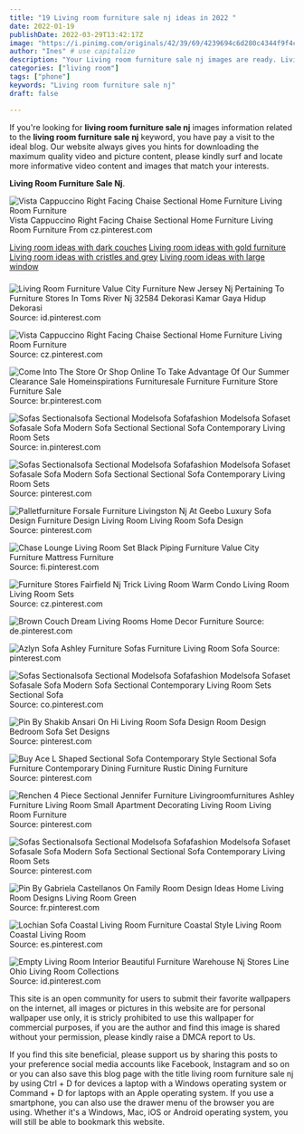```yaml
---
title: "19 Living room furniture sale nj ideas in 2022 "
date: 2022-01-19
publishDate: 2022-03-29T13:42:17Z
image: "https://i.pinimg.com/originals/42/39/69/4239694c6d280c4344f9f4c314bb4716.jpg"
author: "Ines" # use capitalize
description: "Your Living room furniture sale nj images are ready. Living room furniture sale nj are a topic that is being searched for and liked by netizens now. You can Get the Living room furniture sale nj files here. Get all free vectors."
categories: ["living room"]
tags: ["phone"]
keywords: "Living room furniture sale nj"
draft: false

---
```


If you're looking for **living room furniture sale nj** images information related to the **living room furniture sale nj** keyword, you have pay a visit to the ideal  blog.  Our website always  gives you  hints  for downloading  the maximum  quality video and picture  content, please kindly surf and locate more informative video content and images  that match your interests.

**Living Room Furniture Sale Nj**. 

![Vista Cappuccino Right Facing Chaise Sectional Home Furniture Living Room Furniture](https://i.pinimg.com/originals/68/6e/fb/686efbcd8a185520918fa8dc20988279.jpg "Vista Cappuccino Right Facing Chaise Sectional Home Furniture Living Room Furniture")
Vista Cappuccino Right Facing Chaise Sectional Home Furniture Living Room Furniture From cz.pinterest.com

[Living room ideas with dark couches](/living-room-ideas-with-dark-couches/)
[Living room ideas with gold furniture](/living-room-ideas-with-gold-furniture/)
[Living room ideas with cristles and grey](/living-room-ideas-with-cristles-and-grey/)
[Living room ideas with large window](/living-room-ideas-with-large-window/)



### 

 


![Living Room Furniture Value City Furniture New Jersey Nj Pertaining To Furniture Stores In Toms River Nj 32584 Dekorasi Kamar Gaya Hidup Dekorasi](https://i.pinimg.com/originals/74/f0/a3/74f0a33761c290cdb5e40bd982a96a5d.jpg "Living Room Furniture Value City Furniture New Jersey Nj Pertaining To Furniture Stores In Toms River Nj 32584 Dekorasi Kamar Gaya Hidup Dekorasi")
Source: id.pinterest.com

 

![Vista Cappuccino Right Facing Chaise Sectional Home Furniture Living Room Furniture](https://i.pinimg.com/originals/68/6e/fb/686efbcd8a185520918fa8dc20988279.jpg "Vista Cappuccino Right Facing Chaise Sectional Home Furniture Living Room Furniture")
Source: cz.pinterest.com

 

![Come Into The Store Or Shop Online To Take Advantage Of Our Summer Clearance Sale Homeinspirations Furnituresale Furniture Furniture Store Furniture Sale](https://i.pinimg.com/originals/70/d9/01/70d901f9436252b7591ed8dd84851b09.jpg "Come Into The Store Or Shop Online To Take Advantage Of Our Summer Clearance Sale Homeinspirations Furnituresale Furniture Furniture Store Furniture Sale")
Source: br.pinterest.com

 

![Sofas Sectionalsofa Sectional Modelsofa Sofafashion Modelsofa Sofaset Sofasale Sofa Modern Sofa Sectional Sectional Sofa Contemporary Living Room Sets](https://i.pinimg.com/originals/0e/54/65/0e5465da195410a009d205b2f2e2bc72.jpg "Sofas Sectionalsofa Sectional Modelsofa Sofafashion Modelsofa Sofaset Sofasale Sofa Modern Sofa Sectional Sectional Sofa Contemporary Living Room Sets")
Source: in.pinterest.com

 

![Sofas Sectionalsofa Sectional Modelsofa Sofafashion Modelsofa Sofaset Sofasale Sofa Modern Sofa Sectional Sectional Sofa Contemporary Living Room Sets](https://i.pinimg.com/originals/08/52/ca/0852ca76857da541eb7d5c3e306ef139.jpg "Sofas Sectionalsofa Sectional Modelsofa Sofafashion Modelsofa Sofaset Sofasale Sofa Modern Sofa Sectional Sectional Sofa Contemporary Living Room Sets")
Source: pinterest.com

 

![Palletfurniture Forsale Furniture Livingston Nj At Geebo Luxury Sofa Design Furniture Design Living Room Living Room Sofa Design](https://i.pinimg.com/564x/f3/16/5a/f3165a139bb8566d22018c23c01882cd.jpg "Palletfurniture Forsale Furniture Livingston Nj At Geebo Luxury Sofa Design Furniture Design Living Room Living Room Sofa Design")
Source: pinterest.com

 

![Chase Lounge Living Room Set Black Piping Furniture Value City Furniture Mattress Furniture](https://i.pinimg.com/originals/b3/cf/a5/b3cfa52897c92fd73618d514bb4289eb.jpg "Chase Lounge Living Room Set Black Piping Furniture Value City Furniture Mattress Furniture")
Source: fi.pinterest.com

 

![Furniture Stores Fairfield Nj Trick Living Room Warm Condo Living Room Living Room Sets](https://i.pinimg.com/736x/99/26/b7/9926b730e4cab04f695aa6b1d1d52c47.jpg "Furniture Stores Fairfield Nj Trick Living Room Warm Condo Living Room Living Room Sets")
Source: cz.pinterest.com

 

![Brown Couch Dream Living Rooms Home Decor Furniture](https://i.pinimg.com/originals/1b/76/8f/1b768fef10188b72428fd5811bce7057.jpg "Brown Couch Dream Living Rooms Home Decor Furniture")
Source: de.pinterest.com

 

![Azlyn Sofa Ashley Furniture Sofas Furniture Living Room Sofa](https://i.pinimg.com/originals/a3/44/8c/a3448c8bb49cdedfc2904045a705d27c.jpg "Azlyn Sofa Ashley Furniture Sofas Furniture Living Room Sofa")
Source: pinterest.com

 

![Sofas Sectionalsofa Sectional Modelsofa Sofafashion Modelsofa Sofaset Sofasale Sofa Modern Sofa Sectional Contemporary Living Room Sets Sectional Sofa](https://i.pinimg.com/originals/be/1f/85/be1f853e7325f084145d0d6c502aa74c.jpg "Sofas Sectionalsofa Sectional Modelsofa Sofafashion Modelsofa Sofaset Sofasale Sofa Modern Sofa Sectional Contemporary Living Room Sets Sectional Sofa")
Source: co.pinterest.com

 

![Pin By Shakib Ansari On Hi Living Room Sofa Design Room Design Bedroom Sofa Set Designs](https://i.pinimg.com/736x/94/c8/a7/94c8a75a33b3a272f832c850f770e727.jpg "Pin By Shakib Ansari On Hi Living Room Sofa Design Room Design Bedroom Sofa Set Designs")
Source: pinterest.com

 

![Buy Ace L Shaped Sectional Sofa Contemporary Style Sectional Sofa Furniture Contemporary Dining Furniture Rustic Dining Furniture](https://i.pinimg.com/originals/70/32/71/703271d212f5655603e61f1610d35d0e.jpg "Buy Ace L Shaped Sectional Sofa Contemporary Style Sectional Sofa Furniture Contemporary Dining Furniture Rustic Dining Furniture")
Source: pinterest.com

 

![Renchen 4 Piece Sectional Jennifer Furniture Livingroomfurnitures Ashley Furniture Living Room Small Apartment Decorating Living Room Living Room Furniture](https://i.pinimg.com/originals/7f/f0/53/7ff0538a61a1026665aff109f05e0a2f.jpg "Renchen 4 Piece Sectional Jennifer Furniture Livingroomfurnitures Ashley Furniture Living Room Small Apartment Decorating Living Room Living Room Furniture")
Source: pinterest.com

 

![Sofas Sectionalsofa Sectional Modelsofa Sofafashion Modelsofa Sofaset Sofasale Sofa Modern Sofa Sectional Sectional Sofa Contemporary Living Room Sets](https://i.pinimg.com/originals/47/c8/f1/47c8f1aa6a539a67284a47f70b903d89.jpg "Sofas Sectionalsofa Sectional Modelsofa Sofafashion Modelsofa Sofaset Sofasale Sofa Modern Sofa Sectional Sectional Sofa Contemporary Living Room Sets")
Source: pinterest.com

 

![Pin By Gabriela Castellanos On Family Room Design Ideas Home Living Room Designs Living Room Green](https://i.pinimg.com/originals/0a/91/25/0a9125a82b2c44b1c976970283fddfc7.jpg "Pin By Gabriela Castellanos On Family Room Design Ideas Home Living Room Designs Living Room Green")
Source: fr.pinterest.com

 

![Lochian Sofa Coastal Living Room Furniture Coastal Style Living Room Coastal Living Room](https://i.pinimg.com/originals/af/16/52/af165228fa610927425d8de409e4c2d6.png "Lochian Sofa Coastal Living Room Furniture Coastal Style Living Room Coastal Living Room")
Source: es.pinterest.com

 

![Empty Living Room Interior Beautiful Furniture Warehouse Nj Stores Line Ohio Living Room Collections](https://i.pinimg.com/originals/42/39/69/4239694c6d280c4344f9f4c314bb4716.jpg "Empty Living Room Interior Beautiful Furniture Warehouse Nj Stores Line Ohio Living Room Collections")
Source: id.pinterest.com

 

This site is an open community for users to submit their favorite wallpapers on the internet, all images or pictures in this website are for personal wallpaper use only, it is stricly prohibited to use this wallpaper for commercial purposes, if you are the author and find this image is shared without your permission, please kindly raise a DMCA report to Us.

If you find this site beneficial, please support us by sharing this posts to your preference social media accounts like Facebook, Instagram and so on or you can also save this blog page with the title living room furniture sale nj by using Ctrl + D for devices a laptop with a Windows operating system or Command + D for laptops with an Apple operating system. If you use a smartphone, you can also use the drawer menu of the browser you are using. Whether it's a Windows, Mac, iOS or Android operating system, you will still be able to bookmark this website.
